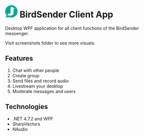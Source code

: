 # <img src="/Resources/mybird.svg" width="40"> BirdSender Client App
Desktop WPF application for all client functions of the BirdSender messenger.

Visit screenshots folder to see more visuals.

## Features
1. Chat with other people
2. Create group
3. Send files and record audio
4. Livestream your desktop
5. Moderate messages and users

## Technologies
- .NET 4.7.2 and WPF
- SharpVectors
- NAudio
